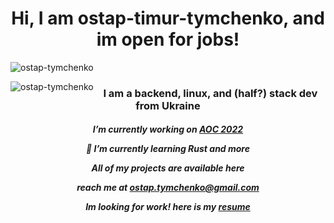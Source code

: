 

<h1 align="center">Hi, I am ostap-timur-tymchenko, and im open for jobs!</h1>
  
<p>&nbsp;<img align="left" src="https://github-readme-stats.vercel.app/api?username=ostap-tymchenko&show_icons=true&locale=en" alt="ostap-tymchenko" /></p>

<p><img align="left" src="https://github-readme-streak-stats.herokuapp.com/?user=ostap-tymchenko&" alt="ostap-tymchenko" /></p>

<h3 align="center">I am a backend, linux, and (half?) stack dev from Ukraine</h3>

<h5 align="center">

I’m currently working on [AOC 2022](https://github.com/ostap-tymchenko/advent-of-code-2022)

🌱 I’m currently learning **Rust** and more

All of my projects are available here

reach me at  **ostap.tymchenko@gmail.com**

Im looking for work! here is my [resume](https://docs.google.com/document/d/1jceeBEjBIUUgk_26mscVEXBGNuOi5prxM-1p99DCs2M/edit#heading=h.5rf9wr4r3no2)
</h5>

